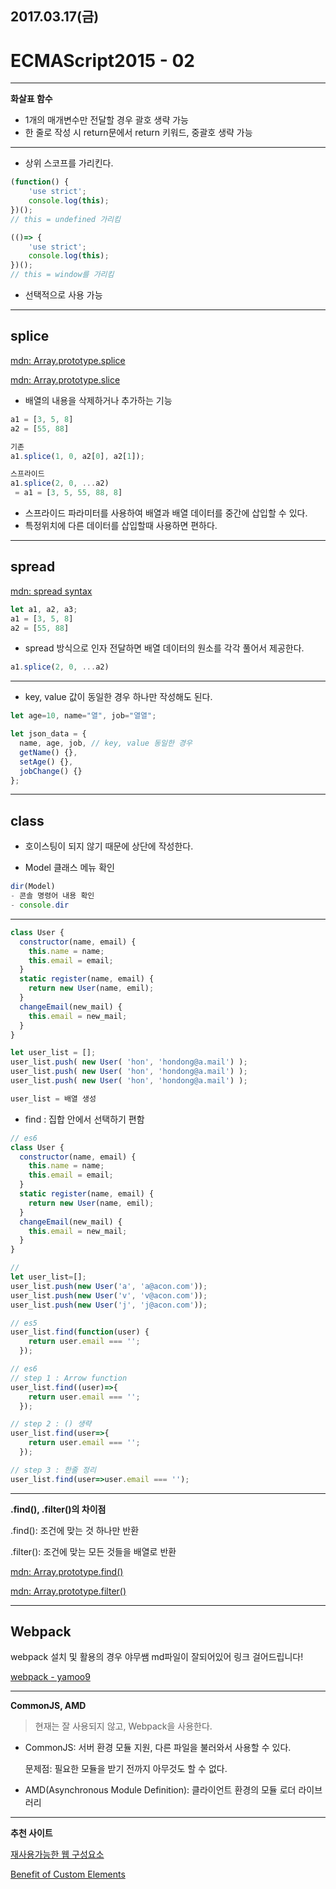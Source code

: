
2017.03.17(금)
---

# ECMAScript2015 - 02

---

**화살표 함수**

- 1개의 매개변수만 전달할 경우 괄호 생략 가능
- 한 줄로 작성 시 return문에서 return 키워드, 중괄호 생략 가능

---

- 상위 스코프를 가리킨다.
```javascript
(function() {
    'use strict';
    console.log(this);
})();
// this = undefined 가리킴
```

```javascript
(()=> {
    'use strict';
    console.log(this);
})();
// this = window를 가리킴
```
- 선택적으로 사용 가능

---

## splice

[mdn: Array.prototype.splice](https://developer.mozilla.org/en/docs/Web/JavaScript/Reference/Global_Objects/Array/splice)

[mdn: Array.prototype.slice](https://developer.mozilla.org/en/docs/Web/JavaScript/Reference/Global_Objects/Array/slice)

- 배열의 내용을 삭제하거나 추가하는 기능
```javascript
a1 = [3, 5, 8]
a2 = [55, 88]

기존
a1.splice(1, 0, a2[0], a2[1]);

스프라이드
a1.splice(2, 0, ...a2)
 = a1 = [3, 5, 55, 88, 8]
```
- 스프라이드 파라미터를 사용하여 배열과 배열 데이터를 중간에 삽입할 수 있다.
- 특정위치에 다른 데이터를 삽입할때 사용하면 편하다.

---

## spread

[mdn: spread syntax](https://developer.mozilla.org/en/docs/Web/JavaScript/Reference/Operators/Spread_operator)

```javascript
let a1, a2, a3;
a1 = [3, 5, 8]
a2 = [55, 88]
```
- spread 방식으로 인자 전달하면 배열 데이터의 원소를 각각 풀어서 제공한다.
```javascript
a1.splice(2, 0, ...a2)
```

---

- key, value 값이 동일한 경우 하나만 작성해도 된다.

```javascript
let age=10, name="열", job="열열";

let json_data = {
  name, age, job, // key, value 동일한 경우
  getName() {},
  setAge() {},
  jobChange() {}
};
```

---

## class
- 호이스팅이 되지 않기 때문에 상단에 작성한다.


- Model 클래스 메뉴 확인
```javascript
dir(Model)
- 콘솔 명령어 내용 확인
- console.dir
```

---

```javascript
class User {
  constructor(name, email) {
    this.name = name;
    this.email = email;
  }
  static register(name, email) {
    return new User(name, emil);
  }
  changeEmail(new_mail) {
    this.email = new_mail;
  }
}
```

```javascript
let user_list = [];
user_list.push( new User( 'hon', 'hondong@a.mail') );
user_list.push( new User( 'hon', 'hondong@a.mail') );
user_list.push( new User( 'hon', 'hondong@a.mail') );
```

```javascript
user_list = 배열 생성
```

- find : 집합 안에서 선택하기 편함
```javascript
// es6
class User {
  constructor(name, email) {
    this.name = name;
    this.email = email;
  }
  static register(name, email) {
    return new User(name, emil);
  }
  changeEmail(new_mail) {
    this.email = new_mail;
  }
}

//
let user_list=[];
user_list.push(new User('a', 'a@acon.com'));
user_list.push(new User('v', 'v@acon.com'));
user_list.push(new User('j', 'j@acon.com'));

// es5
user_list.find(function(user) {
    return user.email === '';
  });

// es6
// step 1 : Arrow function
user_list.find((user)=>{
    return user.email === '';
  });

// step 2 : () 생략
user_list.find(user=>{
    return user.email === '';
  });

// step 3 : 한줄 정리
user_list.find(user=>user.email === '');
```
---

**.find(), .filter()의 차이점**

.find(): 조건에 맞는 것 하나만 반환

.filter(): 조건에 맞는 모든 것들을 배열로 반환

[mdn: Array.prototype.find()](https://developer.mozilla.org/en/docs/Web/JavaScript/Reference/Global_Objects/Array/find)

[mdn: Array.prototype.filter()](https://developer.mozilla.org/en/docs/Web/JavaScript/Reference/Global_Objects/Array/filter)

---


## Webpack

webpack 설치 및 활용의 경우 야무쌤 md파일이 잘되어있어 링크 걸어드립니다!

[webpack - yamoo9](https://github.com/yamoo9/FDS/blob/3rd_FDS/REFERENCES/Webpack.md)

---

**CommonJS, AMD**

> 현재는 잘 사용되지 않고, Webpack을 사용한다.

- CommonJS: 서버 환경 모듈 지원, 다른 파일을 불러와서 사용할 수 있다.

  문제점: 필요한 모듈을 받기 전까지 아무것도 할 수 없다.

- AMD(Asynchronous Module Definition): 클라이언트 환경의 모듈 로더 라이브러리

---

**추천 사이트**

[재사용가능한 웹 구성요소](https://developers.google.com/web/fundamentals/getting-started/primers/customelements?hl=ko)

[Benefit of Custom Elements](https://blog.risingstack.com/writing-a-javascript-framework-the-benefits-of-custom-elements/)